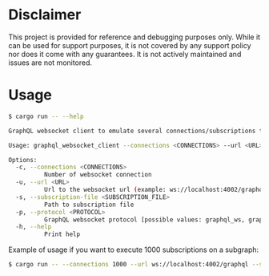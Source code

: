 # Disclaimer

This project is provided for reference and debugging purposes only.  While it can be used for support purposes, it is not covered by any support policy nor does it come with any guarantees.  It is not actively maintained and issues are not monitored.

# Usage

```bash
$ cargo run -- --help

GraphQL websocket client to emulate several connections/subscriptions to a subgraph

Usage: graphql_websocket_client --connections <CONNECTIONS> --url <URL> --subscription-file <SUBSCRIPTION_FILE> --protocol <PROTOCOL>

Options:
  -c, --connections <CONNECTIONS>
          Number of websocket connection
  -u, --url <URL>
          Url to the websocket url (example: ws://localhost:4002/graphql)
  -s, --subscription-file <SUBSCRIPTION_FILE>
          Path to subscription file
  -p, --protocol <PROTOCOL>
          GraphQL websocket protocol [possible values: graphql_ws, graphql_transport_ws]
  -h, --help
          Print help
```

Example of usage if you want to execute 1000 subscriptions on a subgraph:

```bash
$ cargo run -- --connections 1000 --url ws://localhost:4002/graphql --subscription-file ./subscription.graphql --protocol graphql_ws
```